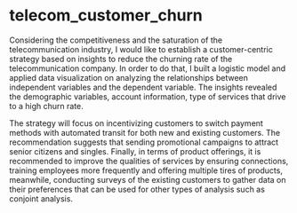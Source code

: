# telecom_customer_churn
Considering the competitiveness and the saturation of the telecommunication industry, I would like to establish a customer-centric strategy based on insights to reduce the churning rate of the telecommunication company. In order to do that, I built a logistic model and applied data visualization on analyzing the relationships between independent variables and the dependent variable. The insights revealed the demographic variables, account information, type of services that drive to a high churn rate.

The strategy will focus on incentivizing customers to switch payment methods with automated transit for both new and existing customers. The recommendation suggests that sending promotional campaigns to attract senior citizens and singles. Finally, in terms of product offerings, it is recommended to improve the qualities of services by ensuring connections, training employees more frequently and offering multiple tires of products, meanwhile, conducting surveys of the existing customers to gather data on their preferences that can be used for other types of analysis such as conjoint analysis. 
